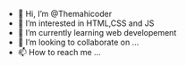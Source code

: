 - 👋 Hi, I’m @Themahicoder
- 👀 I’m interested in HTML,CSS and JS
- 🌱 I’m currently learning web developement
- 💞️ I’m looking to collaborate on ...
- 📫 How to reach me ...

<!---
Yadavmahicoder/Yadavmahicoder is a ✨ special ✨ repository because its `README.md` (this file) appears on your GitHub profile.
You can click the Preview link to take a look at your changes.
--->

